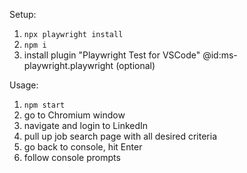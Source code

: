 Setup:
1. `npx playwright install`
2. `npm i`
3. install plugin "Playwright Test for VSCode" @id:ms-playwright.playwright (optional)

Usage:
1. `npm start`
2. go to Chromium window
3. navigate and login to LinkedIn
4. pull up job search page with all desired criteria
5. go back to console, hit Enter
6. follow console prompts
